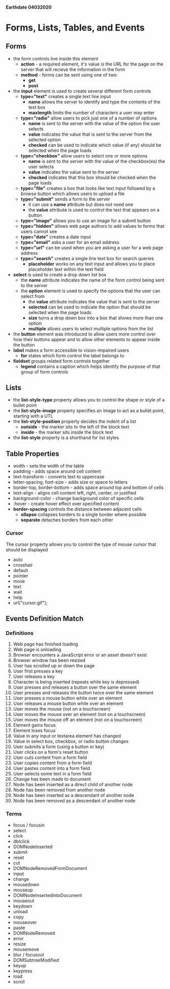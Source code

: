 #### Earthdate 04032020

# Forms, Lists, Tables, and Events

## Forms
* the form controls live inside this element  
  * **action** - a required element, it's value is the URL for the page on the server that will recieve the information in the form  
  * **method** - forms can be sent using one of two:  
    * **get**  
    * **post**  
* the **input** element is used to create several different form controls  
  * **type="text"** creates a single text line input  
    * **name** allows the server to identify and type the contents of the text box  
    * **maxlength** limits the number of characters a user may enter  
  * **type="radio"** allow users to pick just one of a number of options  
    * **name** is sent to the server with the value of the option the user selects  
    * **value** indicates the value that is sent to the server from the selected option  
    * **checked** can be used to indicate which value (if any) should be selected when the page loads  
  * **type="checkbox"** allow users to select one or more options  
    * **name** is sent to the server with the value of the checkbox(es) the user selects  
    * **value** indicates the value sent to the server  
    * **checked** indicates that this box should be checked when the page loads  
  * **type="file"** creates a box that looks like text input followed by a *browse* button which allows users to upload a file  
  * **type="submit"** sends a form to the server  
    * it can use a **name** attribute but does not need one  
    * the **value** attribute is used to control the text that appears on a button   
  * **type="image"** allows you to use an image for a submit button 
  * **type="hidden"** allows web page authors to add values to forms that users cannot see   
  * **type="date"** creates a date input  
  * **type="email"** asks a user for an email address  
  * **type="url"** can be used when you are asking a user for a web page address  
  * **type="search"** creates a single line text box for search queries  
    * **placeholder** works on any text input and allows you to place placeholder text within the text field  
* **select** is used to create a drop down list box  
    * the **name** attribute indicates the name of the form control being sent to the server  
  * the **option** element is used to specify the options that the user can select from  
    * the **value** attribute indicates the value that is sent to the server  
    * **selected** can be used to indicate the option that should be selected when the page loads  
    * **size** turns a drop down box into a box that shows more than one option  
    * **multiple** allows users to select multiple options from the list  
* the **button** element was introduced to allow users more control over how their buttons appear and to allow other elements to appear inside the button  
* **label** makes a form accessible to vision-impaired users  
  * **for** states which form control the label belongs to  
* **fieldset** groups related form controls together  
  * **legend** contains a caption which helps identify the purpose of that group of form controls  


## Lists

* the **list-style-type** property allows you to control the shape or style of a bullet point  
* the **list-style-image** property specifies an image to act as a bullet point, starting with a UTL  
* the **list-style-position** property decides the indent of a list  
  * **outside** - the marker sits to the left of the block text  
  * **inside** - the marker sits inside the block text  
* the **list-style** property is a shorthand for list styles  


## Table Properties

* width - sets the width of the table  
* padding - adds space around cell content  
* text-transform - converts text to uppercase  
* letter-spacing, font-size - adds size or space to letters  
* border-top, border-bottom - adds space around top and bottom of cells  
* text-align - aligns cell content left, right, center, or justified  
* background-color - change background color of specific cells  
* :hover - create hover effect over specified content  
* **border-spacing** controls the distance between adjacent cells  
  * **ollapse** collapses borders to a single border where possible  
  * **separate** detaches borders from each other  

### Cursor

The cursor property allows you to control the type of mouse cursor that should be displayed  

- auto
- crosshair
- default
- pointer
- move
- text
- wait
- help
- url("cursor.gif");


## Events Definition Match

### Definitions

1. Web page has finished loading
2. Web page is unloading
3. Browser encounters a JavaScript error or an asset doesn't exist
4. Browser window has been resized
5. User has scrolled up or down the page
6. User first presses a key
7. User releases a key
8. Character is being inserted (repeats while key is depressed)
9. User presses and releases a button over the same element
10. User presses and releases the button twice over the same element
11. User presses a mouse button while over an element
12. User releases a mouse button while over an element
13. User moves the mouse (not on a touchscreen)
14. User moves the mouse over an element (not on a touchscreen)
15. User moves the mouse off an element (not on a touchscreen)
16. Element gains focus
17. Element loses focus
18. Value in any input or textarea element has changed
19. Value in select box, checkbox, or radio button changes
20. User submits a form (using a button or key)
21. User clicks on a form's reset button
22. User cuts content from a form field
23. User copies content from a form field
24. User pastes content into a form field
25. User selects some text in a form field
26. Change has been made to document
27. Node has been inserted as a direct child of another node
28. Node has been removed from another node
29. Node has been inserted as a descendant of another node
30. Node has been removed as a descendant of another node


### Terms

- focus / focusin
- select
- click
- dblclick
- DOMNodeInserted
- submit
- reset
- cut
- DOMNodeRemovedFromDocument
- input
- change
- mousedown
- mouseup
- DOMNodeInsertedIntoDocument
- mouseout
- keydown
- unload
- copy
- mouseover
- paste
- DOMNodeRemoved
- error
- resize
- mousemove
- blur / focusout
- DOMSubtreeModified
- keyup
- keypress
- load
- scroll
